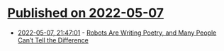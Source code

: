 # [Published on 2022-05-07](index.md)

* [2022-05-07, 21:47:01](https://news.ycombinator.com/item?id=31298899) - [Robots Are Writing Poetry, and Many People Can’t Tell the Difference](https://thewalrus.ca/ai-poetry/)
